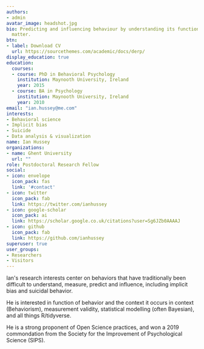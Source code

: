 ```yaml
---
authors:
- admin
avatar_image: headshot.jpg
bio: Predicting and influencing behaviour by understanding its function and context. Often with fancy stats and cool graphs.
  matter.
btn:
- label: Download CV
  url: https://sourcethemes.com/academic/docs/derp/
display_education: true
education:
  courses:
  - course: PhD in Behavioral Psychology
    institution: Maynooth University, Ireland
    year: 2015
  - course: BA in Psychology
    institution: Maynooth University, Ireland
    year: 2010
email: "ian.hussey@me.com"
interests:
- Behavioral science
- Implicit bias
- Suicide
- Data analysis & visualization
name: Ian Hussey
organizations:
- name: Ghent University
  url: ""
role: Postdoctoral Research Fellow
social:
- icon: envelope
  icon_pack: fas
  link: '#contact'
- icon: twitter
  icon_pack: fab
  link: https://twitter.com/ianhussey
- icon: google-scholar
  icon_pack: ai
  link: https://scholar.google.co.uk/citations?user=Sg6JZb0AAAAJ
- icon: github
  icon_pack: fab
  link: https://github.com/ianhussey
superuser: true
user_groups:
- Researchers
- Visitors
---
```


Ian's research interests center on behaviors that have traditionally been difficult to understand, measure, predict and influence, including implicit bias and suicidal behavior. 

He is interested in  function of behavior and the context it occurs in context (Behaviorism), measurement validity, statistical modelling (often Bayesian), and all things R/tidyverse. 

He is a strong proponent of Open Science practices, and won a 2019 commondation from the Society for the Improvement of Psychological Science (SIPS).
